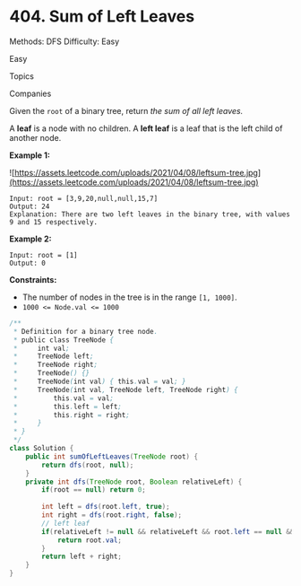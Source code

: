 # 404. Sum of Left Leaves

Methods: DFS
Difficulty: Easy

Easy

Topics

Companies

Given the `root` of a binary tree, return *the sum of all left leaves.*

A **leaf** is a node with no children. A **left leaf** is a leaf that is the left child of another node.

**Example 1:**

![https://assets.leetcode.com/uploads/2021/04/08/leftsum-tree.jpg](https://assets.leetcode.com/uploads/2021/04/08/leftsum-tree.jpg)

```
Input: root = [3,9,20,null,null,15,7]
Output: 24
Explanation: There are two left leaves in the binary tree, with values 9 and 15 respectively.

```

**Example 2:**

```
Input: root = [1]
Output: 0

```

**Constraints:**

- The number of nodes in the tree is in the range `[1, 1000]`.
- `1000 <= Node.val <= 1000`

```java
/**
 * Definition for a binary tree node.
 * public class TreeNode {
 *     int val;
 *     TreeNode left;
 *     TreeNode right;
 *     TreeNode() {}
 *     TreeNode(int val) { this.val = val; }
 *     TreeNode(int val, TreeNode left, TreeNode right) {
 *         this.val = val;
 *         this.left = left;
 *         this.right = right;
 *     }
 * }
 */
class Solution {
    public int sumOfLeftLeaves(TreeNode root) {
        return dfs(root, null);
    }
    private int dfs(TreeNode root, Boolean relativeLeft) {
        if(root == null) return 0;
        
        int left = dfs(root.left, true);
        int right = dfs(root.right, false);
        // left leaf
        if(relativeLeft != null && relativeLeft && root.left == null && root.right == null) {
            return root.val;
        }
        return left + right;
    }
}
```